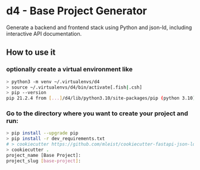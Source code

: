 # d4 - Base Project Generator

Generate a backend and frontend stack using Python and json-ld, including interactive API documentation.

## How to use it

### optionally create a virtual environment like

```bash
> python3 -m venv ~/.virtualenvs/d4
> source ~/.virtualenvs/d4/bin/activate[.fish|.csh]
> pip --version
pip 21.2.4 from [...]/d4/lib/python3.10/site-packages/pip (python 3.10)
```


### Go to the directory where you want to create your project and run:

```bash
> pip install --upgrade pip
> pip install -r dev_requirements.txt
# > cookiecutter https://github.com/mleist/cookiecutter-fastapi-json-ld
> cookiecutter .
project_name [Base Project]:
project_slug [base-project]:
```
